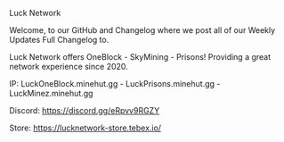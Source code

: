 Luck Network

Welcome, to our GitHub and Changelog where we post all of our Weekly Updates Full Changelog to.

Luck Network offers OneBlock - SkyMining - Prisons! Providing a great network experience since 2020.

IP: LuckOneBlock.minehut.gg - LuckPrisons.minehut.gg - LuckMinez.minehut.gg

Discord: https://discord.gg/eRpvv9RGZY

Store: https://lucknetwork-store.tebex.io/
